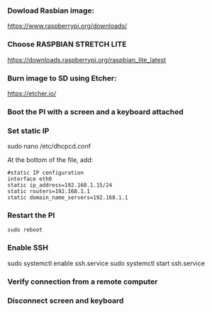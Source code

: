 ### Dowload Rasbian image:
https://www.raspberrypi.org/downloads/

### Choose RASPBIAN STRETCH LITE
https://downloads.raspberrypi.org/raspbian_lite_latest

### Burn image to SD using Etcher:
https://etcher.io/

### Boot the PI with a screen and a keyboard attached

### Set static IP
sudo nano /etc/dhcpcd.conf 

At the bottom of the file, add:
```
#static IP configuration
interface eth0
static ip_address=192.168.1.15/24
static routers=192.168.1.1
static domain_name_servers=192.168.1.1
```

### Restart the PI
```sudo reboot```

### Enable SSH
sudo systemctl enable ssh.service
sudo systemctl start ssh.service

### Verify connection from a remote computer
### Disconnect screen and keyboard
